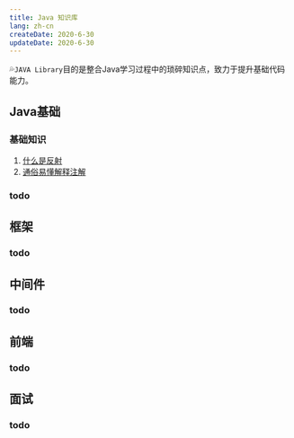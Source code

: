```yaml
---
title: Java 知识库
lang: zh-cn
createDate: 2020-6-30
updateDate: 2020-6-30
---
```

💦`JAVA Library`目的是整合Java学习过程中的琐碎知识点，致力于提升基础代码能力。

## Java基础

### 基础知识

1. [什么是反射](../01.dev/12.java/reflect)
2. [通俗易懂解释注解](../01.dev/12.java/annotation)

### todo

## 框架

### todo

## 中间件

### todo

## 前端

### todo

## 面试

### todo